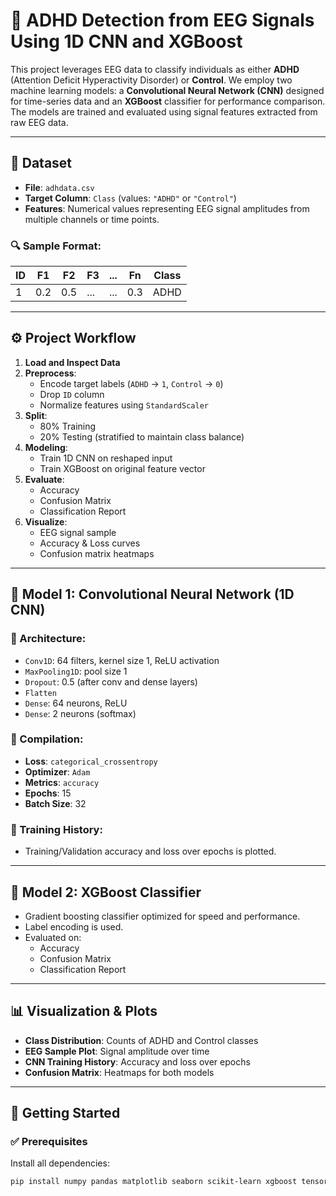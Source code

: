 # 🧠 ADHD Detection from EEG Signals Using 1D CNN and XGBoost

This project leverages EEG data to classify individuals as either **ADHD** (Attention Deficit Hyperactivity Disorder) or **Control**. We employ two machine learning models: a **Convolutional Neural Network (CNN)** designed for time-series data and an **XGBoost** classifier for performance comparison. The models are trained and evaluated using signal features extracted from raw EEG data.

---

## 📁 Dataset

- **File**: `adhdata.csv`
- **Target Column**: `Class` (values: `"ADHD"` or `"Control"`)
- **Features**: Numerical values representing EEG signal amplitudes from multiple channels or time points.

### 🔍 Sample Format:
| ID | F1 | F2 | F3 | ... | Fn | Class |
|----|----|----|----|-----|----|-------|
| 1  | 0.2| 0.5| ...| ... |0.3 | ADHD  |

---

## ⚙️ Project Workflow

1. **Load and Inspect Data**
2. **Preprocess**:
   - Encode target labels (`ADHD` → `1`, `Control` → `0`)
   - Drop `ID` column
   - Normalize features using `StandardScaler`
3. **Split**:
   - 80% Training
   - 20% Testing (stratified to maintain class balance)
4. **Modeling**:
   - Train 1D CNN on reshaped input
   - Train XGBoost on original feature vector
5. **Evaluate**:
   - Accuracy
   - Confusion Matrix
   - Classification Report
6. **Visualize**:
   - EEG signal sample
   - Accuracy & Loss curves
   - Confusion matrix heatmaps

---

## 🧠 Model 1: Convolutional Neural Network (1D CNN)

### 🔧 Architecture:
- `Conv1D`: 64 filters, kernel size 1, ReLU activation
- `MaxPooling1D`: pool size 1
- `Dropout`: 0.5 (after conv and dense layers)
- `Flatten`
- `Dense`: 64 neurons, ReLU
- `Dense`: 2 neurons (softmax)

### 🧮 Compilation:
- **Loss**: `categorical_crossentropy`
- **Optimizer**: `Adam`
- **Metrics**: `accuracy`
- **Epochs**: 15
- **Batch Size**: 32

### 🔁 Training History:
- Training/Validation accuracy and loss over epochs is plotted.

---

## 🌲 Model 2: XGBoost Classifier

- Gradient boosting classifier optimized for speed and performance.
- Label encoding is used.
- Evaluated on:
  - Accuracy
  - Confusion Matrix
  - Classification Report

---

## 📊 Visualization & Plots

- **Class Distribution**: Counts of ADHD and Control classes
- **EEG Sample Plot**: Signal amplitude over time
- **CNN Training History**: Accuracy and loss over epochs
- **Confusion Matrix**: Heatmaps for both models

---

## 🚀 Getting Started

### ✅ Prerequisites

Install all dependencies:

```bash
pip install numpy pandas matplotlib seaborn scikit-learn xgboost tensorflow
